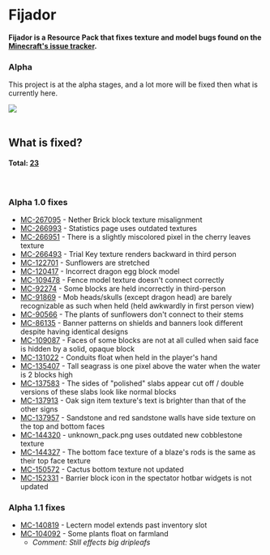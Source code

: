 # Fijador
**Fijador is a Resource Pack that fixes texture and model bugs found on the <a href="https://bugs.mojang.com/browse/MC-114274" target="_blank">Minecraft's issue tracker</a>.**

### Alpha
This project is at the alpha stages, and a lot more will be fixed then what is currently here.

<a href="https://bisecthosting.com/bangetto" target="_blank">
<img src="https://www.bisecthosting.com/partners/custom-banners/81c7319d-d963-477b-9ea6-7fb11e1b8a46.webp">
</a><br><br>

## What is fixed?
#### Total: <u>23</u>
<br>

### Alpha 1.0 fixes
- [MC-267095](https://bugs.mojang.com/browse/MC-267095) - Nether Brick block texture misalignment
- [MC-266993](https://bugs.mojang.com/browse/MC-266993) - Statistics page uses outdated textures
- [MC-266951](https://bugs.mojang.com/browse/MC-266951) - There is a slightly miscolored pixel in the cherry leaves texture
- [MC-266493](https://bugs.mojang.com/browse/MC-266493) - Trial Key texture renders backward in third person
- [MC-122701](https://bugs.mojang.com/browse/MC-122701) - Sunflowers are stretched
- [MC-120417](https://bugs.mojang.com/browse/MC-120417) - Incorrect dragon egg block model
- [MC-109478](https://bugs.mojang.com/browse/MC-109478) - Fence model texture doesn't connect correctly
- [MC-92274](https://bugs.mojang.com/browse/MC-92274) - Some blocks are held incorrectly in third-person
- [MC-91869](https://bugs.mojang.com/browse/MC-91869) - Mob heads/skulls (except dragon head) are barely recognizable as such when held (held awkwardly in first person view)
- [MC-90566](https://bugs.mojang.com/browse/MC-90566) - The plants of sunflowers don't connect to their stems
- [MC-86135](https://bugs.mojang.com/browse/MC-86135) - Banner patterns on shields and banners look different despite having identical designs
- [MC-109087](https://bugs.mojang.com/browse/MC-109087) - Faces of some blocks are not at all culled when said face is hidden by a solid, opaque block
- [MC-131022](https://bugs.mojang.com/browse/MC-131022) - Conduits float when held in the player's hand
- [MC-135407](https://bugs.mojang.com/browse/MC-135407) - Tall seagrass is one pixel above the water when the water is 2 blocks high
- [MC-137583](https://bugs.mojang.com/browse/MC-137583) - The sides of "polished" slabs appear cut off / double versions of these slabs look like normal blocks
- [MC-137913](https://bugs.mojang.com/browse/MC-137913) - Oak sign item texture's text is brighter than that of the other signs
- [MC-137957](https://bugs.mojang.com/browse/MC-137957) - Sandstone and red sandstone walls have side texture on the top and bottom faces
- [MC-144320](https://bugs.mojang.com/browse/MC-144320) - unknown_pack.png uses outdated new cobblestone texture
- [MC-144327](https://bugs.mojang.com/browse/MC-144327) - The bottom face texture of a blaze's rods is the same as their top face texture
- [MC-150572](https://bugs.mojang.com/browse/MC-150572) - Cactus bottom texture not updated
- [MC-152331](https://bugs.mojang.com/browse/MC-152331) - Barrier block icon in the spectator hotbar widgets is not updated

### Alpha 1.1 fixes
- [MC-140819](https://bugs.mojang.com/browse/MC-140819) - Lectern model extends past inventory slot
- [MC-104092](https://bugs.mojang.com/browse/MC-104092) - Some plants float on farmland
    - *Comment: Still effects big dripleafs*

